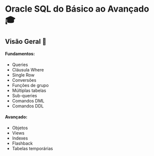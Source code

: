 # Oracle SQL do Básico ao Avançado :mortar_board:

## Visão Geral :eyes:

#### Fundamentos:

- Queries
- Cláusula Where
- Single Row
- Conversões
- Funções de grupo
- Múltiplas tabelas
- Sub-queries
- Comandos DML
- Comandos DDL

#### Avançado:

- Objetos
- Views
- Indexes
- Flashback
- Tabelas temporárias
